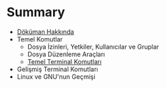 # Summary

* [Döküman Hakkında](README.md)
* Temel Komutlar
   * Dosya İzinleri, Yetkiler, Kullanıcılar ve Gruplar
   * Dosya Düzenleme Araçları
   * [Temel Terminal Komutları](chapter2/temel_terminal_komutlari.md)
* Gelişmiş Terminal Komutları
* Linux ve GNU'nun Geçmişi

